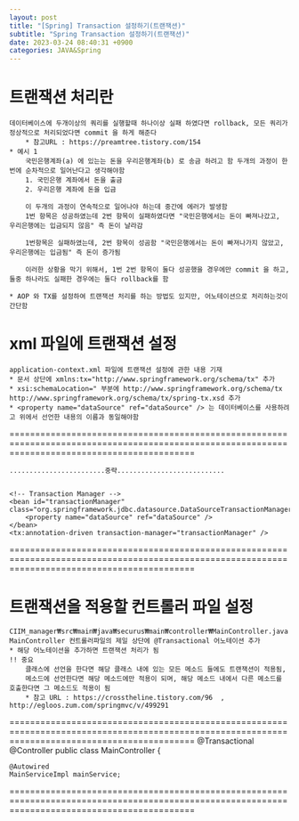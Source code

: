 ```yaml
---
layout: post
title: "[Spring] Transaction 설정하기(트랜잭션)"
subtitle: "Spring Transaction 설정하기(트랜잭션)"
date: 2023-03-24 08:40:31 +0900
categories: JAVA&Spring
---
```


# 트랜잭션 처리란
	데이터베이스에 두개이상의 쿼리를 실행할때 하나이상 실패 하였다면 rollback, 모든 쿼리가 정상적으로 처리되었다면 commit 을 하게 해준다
		* 참고URL : https://preamtree.tistory.com/154
	* 예시 1 
		국민은행계좌(a) 에 있는는 돈을 우리은행계좌(b) 로 송금 하려고 함 두개의 과정이 한번에 순차적으로 일어난다고 생각해야함
		1. 국민은행 계좌에서 돈을 출금
		2. 우리은행 계좌에 돈을 입금

		이 두개의 과정이 연속적으로 일어나야 하는데 중간에 에러가 발생함
		1번 항목은 성공하였는데 2번 항목이 실패하였다면 "국민은행에서는 돈이 빠져나갔고, 우리은행에는 입금되지 않음" 즉 돈이 날라감 
		
		1번항목은 실패하였는데, 2번 항목이 성곰함 "국민은행에서는 돈이 빠져나가지 않았고, 우리은행에는 입금됨" 즉 돈이 증가됨

		이러한 상황을 막기 위해서, 1번 2번 항목이 둘다 성공했을 경우에만 commit 을 하고, 둘중 하나라도 실패한 경우에는 둘다 rollback를 함
	
	* AOP 와 TX를 설정하여 트랜잭션 처리를 하는 방법도 있지만, 어노테이션으로 처리하는것이 간단함

	


# xml 파일에 트랜잭션 설정

	application-context.xml 파일에 트랜잭션 설정에 관한 내용 기재
	* 문서 상단에 xmlns:tx="http://www.springframework.org/schema/tx" 추가 
	* xsi:schemaLocation=" 부분에 http://www.springframework.org/schema/tx http://www.springframework.org/schema/tx/spring-tx.xsd 추가
	* <property name="dataSource" ref="dataSource" /> 는 데이터베이스를 사용하려고 위에서 선언한 내용의 이름과 동일해야함

================================================================================================================================================

<beans xmlns="http://www.springframework.org/schema/beans"
       xmlns:xsi="http://www.w3.org/2001/XMLSchema-instance"
       xmlns:context="http://www.springframework.org/schema/context"
       xmlns:mvc="http://www.springframework.org/schema/mvc"
       xmlns:tx="http://www.springframework.org/schema/tx"
       xsi:schemaLocation="
		http://www.springframework.org/schema/beans http://www.springframework.org/schema/beans/spring-beans.xsd http://www.springframework.org/schema/context http://www.springframework.org/schema/context/spring-context.xsd http://www.springframework.org/schema/mvc http://www.springframework.org/schema/mvc/spring-mvc.xsd http://www.springframework.org/schema/tx http://www.springframework.org/schema/tx/spring-tx.xsd">


	........................중략...........................


    <!-- Transaction Manager -->
    <bean id="transactionManager" class="org.springframework.jdbc.datasource.DataSourceTransactionManager">
        <property name="dataSource" ref="dataSource" />
    </bean>
    <tx:annotation-driven transaction-manager="transactionManager" />
================================================================================================================================================




# 트랜잭션을 적용할 컨트롤러 파일 설정

	CIIM_manager₩src₩main₩java₩securus₩main₩controller₩MainController.java
	MainController 컨트롤러파일의 제일 상단에 @Transactional 어노테이션 추가
	* 해당 어노테이션을 추가하면 트랜잭션 처리가 됨
	!! 중요
		클래스에 선언을 한다면 해당 클래스 내에 있는 모든 메소드 들에도 트랜잭션이 적용됨,
		메소드에 선언한다면 해당 메소드에만 적용이 되며, 해당 메소드 내에서 다른 메소드를 호출한다면 그 메소드도 적용이 됨
		* 참고 URL : https://crosstheline.tistory.com/96  , http://egloos.zum.com/springmvc/v/499291


================================================================================================================================================
@Transactional
@Controller
public class MainController {

    @Autowired
    MainServiceImpl mainService;



================================================================================================================================================




                                                                                                                                                                                                                                                                                                                                                                                                                                                                                                                                                                                                                                                                                                                                                                                                                                                                                                                                                                                                                                                                                                                                                                                                                                                                                                                                                                                                                                                                                                                                                                                                                                                                                                                                                                                                                                                                                                                                                                                                                                                                                                                                                                                                                                                                                                                                                                                                                                                                                                                                                                                                                                                                                                                                                                                                                                            
